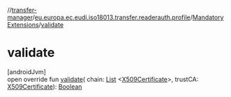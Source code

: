 //[transfer-manager](../../../index.md)/[eu.europa.ec.eudi.iso18013.transfer.readerauth.profile](../index.md)/[MandatoryExtensions](index.md)/[validate](validate.md)

# validate

[androidJvm]\
open override fun [validate](validate.md)(
chain: [List](https://kotlinlang.org/api/latest/jvm/stdlib/kotlin-stdlib/kotlin.collections/-list/index.html)
&lt;[X509Certificate](https://developer.android.com/reference/kotlin/java/security/cert/X509Certificate.html)&gt;,
trustCA: [X509Certificate](https://developer.android.com/reference/kotlin/java/security/cert/X509Certificate.html)): [Boolean](https://kotlinlang.org/api/latest/jvm/stdlib/kotlin-stdlib/kotlin/-boolean/index.html)
